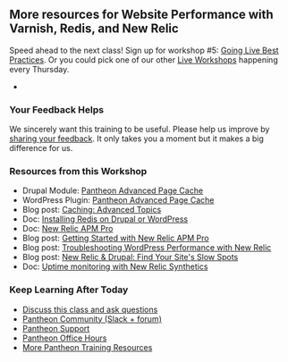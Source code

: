 ## More resources for Website Performance with Varnish, Redis, and New Relic

Speed ahead to the next class! Sign up for workshop #5: [Going Live Best Practices](https://pantheon.io/live-workshops/going-live-best-practices). Or you could pick one of our other [Live Workshops](https://pantheon.io/live-workshops) happening every Thursday.

- <Youtube src="4sW2K6-PQ3Q" title="Website Performance with Varnish, Redis, and New Relic" start="57" />

### Your Feedback Helps

We sincerely want this training to be useful. Please help us improve by [sharing your feedback](https://www.getfeedback.com/r/FHnfj1n8?gf_q[8821859]=17495040). It only takes you a moment but it makes a big difference for us.

### Resources from this Workshop

- Drupal Module: [Pantheon Advanced Page Cache](https://www.drupal.org/project/pantheon_advanced_page_cache)
- WordPress Plugin: [Pantheon Advanced Page Cache](https://wordpress.org/plugins/pantheon-advanced-page-cache)
- Blog post: [Caching: Advanced Topics](/caching-advanced-topics)
- Doc: [Installing Redis on Drupal or WordPress](/redis)
- Doc: [New Relic APM Pro](/new-relic)
- Blog post: [Getting Started with New Relic APM Pro](https://pantheon.io/blog/getting-started-new-relic-apm-pro)
- Blog post: [Troubleshooting WordPress Performance with New Relic](https://pantheon.io/blog/troubleshooting-wordpress-performance-new-relic)
- Blog post: [New Relic & Drupal: Find Your Site's Slow Spots](https://pantheon.io/blog/new-relic-drupal-find-site-slow-spots)
- Doc: [Uptime monitoring with New Relic Synthetics](/new-relic#configure-ping-monitors-for-availability)

### Keep Learning After Today

- [Discuss this class and ask questions](https://discuss.pantheon.io/c/pantheon-training/performance-varnish-redis-new-relic/55)
- [Pantheon Community (Slack + forum)](/pantheon-community)
- [Pantheon Support](/support)
- [Pantheon Office Hours](https://pantheon.io/agencies/office-hours)
- [More Pantheon Training Resources](https://pantheon.io/learn-pantheon)
